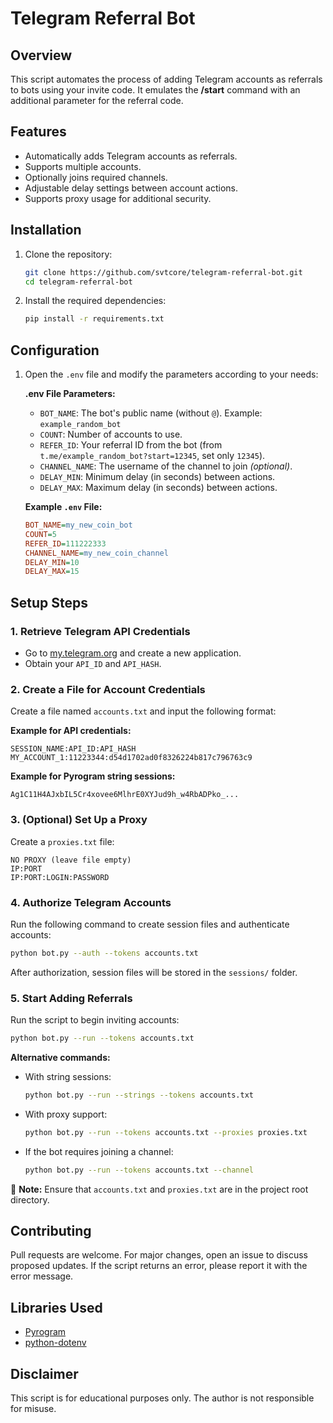 # Telegram Referral Bot

## Overview
This script automates the process of adding Telegram accounts as referrals to bots using your invite code. It emulates the **/start** command with an additional parameter for the referral code.

## Features
- Automatically adds Telegram accounts as referrals.
- Supports multiple accounts.
- Optionally joins required channels.
- Adjustable delay settings between account actions.
- Supports proxy usage for additional security.

## Installation
1. Clone the repository:
   ```sh
   git clone https://github.com/svtcore/telegram-referral-bot.git
   cd telegram-referral-bot
   ```
2. Install the required dependencies:
   ```sh
   pip install -r requirements.txt
   ```

## Configuration
1. Open the `.env` file and modify the parameters according to your needs:

   **.env File Parameters:**
   - `BOT_NAME`: The bot's public name (without `@`). Example: `example_random_bot`
   - `COUNT`: Number of accounts to use.
   - `REFER_ID`: Your referral ID from the bot (from `t.me/example_random_bot?start=12345`, set only `12345`).
   - `CHANNEL_NAME`: The username of the channel to join *(optional)*.
   - `DELAY_MIN`: Minimum delay (in seconds) between actions.
   - `DELAY_MAX`: Maximum delay (in seconds) between actions.

   **Example `.env` File:**
   ```ini
   BOT_NAME=my_new_coin_bot
   COUNT=5
   REFER_ID=111222333
   CHANNEL_NAME=my_new_coin_channel
   DELAY_MIN=10
   DELAY_MAX=15
   ```

## Setup Steps
### 1. Retrieve Telegram API Credentials
- Go to [my.telegram.org](https://my.telegram.org) and create a new application.
- Obtain your `API_ID` and `API_HASH`.

### 2. Create a File for Account Credentials
Create a file named `accounts.txt` and input the following format:

   **Example for API credentials:**
   ```
   SESSION_NAME:API_ID:API_HASH
   MY_ACCOUNT_1:11223344:d54d1702ad0f8326224b817c796763c9
   ```
   **Example for Pyrogram string sessions:**
   ```
   Ag1C11H4AJxbIL5Cr4xovee6MlhrE0XYJud9h_w4RbADPko_...
   ```

### 3. (Optional) Set Up a Proxy
Create a `proxies.txt` file:
   ```
   NO PROXY (leave file empty)
   IP:PORT
   IP:PORT:LOGIN:PASSWORD
   ```

### 4. Authorize Telegram Accounts
Run the following command to create session files and authenticate accounts:
   ```sh
   python bot.py --auth --tokens accounts.txt
   ```
After authorization, session files will be stored in the `sessions/` folder.

### 5. Start Adding Referrals
Run the script to begin inviting accounts:
   ```sh
   python bot.py --run --tokens accounts.txt
   ```
   **Alternative commands:**
   - With string sessions:
     ```sh
     python bot.py --run --strings --tokens accounts.txt
     ```
   - With proxy support:
     ```sh
     python bot.py --run --tokens accounts.txt --proxies proxies.txt
     ```
   - If the bot requires joining a channel:
     ```sh
     python bot.py --run --tokens accounts.txt --channel
     ```

📌 **Note:** Ensure that `accounts.txt` and `proxies.txt` are in the project root directory.

## Contributing
Pull requests are welcome. For major changes, open an issue to discuss proposed updates. If the script returns an error, please report it with the error message.

## Libraries Used
- [Pyrogram](https://github.com/pyrogram/pyrogram)
- [python-dotenv](https://github.com/theskumar/python-dotenv)

## Disclaimer
This script is for educational purposes only. The author is not responsible for misuse.

